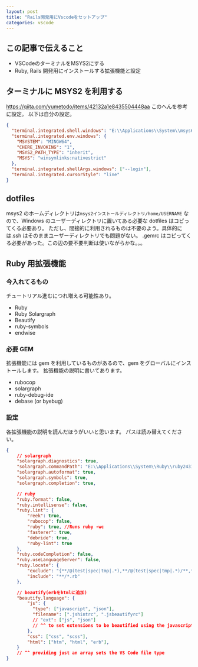 ```yaml
---
layout: post
title: "Rails開発用にVscodeをセットアップ"
categories: vscode
---
```


## この記事で伝えること

- VSCodeのターミナルをMSYS2にする
- Ruby, Rails 開発用にインストールする拡張機能と設定

## ターミナルに MSYS2 を利用する

<https://qiita.com/yumetodo/items/42132a1e8435504448aa> このへんを参考に設定。
以下は自分の設定。

```json:setting.json
{
  "terminal.integrated.shell.windows": "E:\\Applications\\System\\msys64\\usr\\bin\\bash.exe",
  "terminal.integrated.env.windows": {
    "MSYSTEM": "MINGW64",
    "CHERE_INVOKING": "1",
    "MSYS2_PATH_TYPE": "inherit",
    "MSYS": "winsymlinks:nativestrict"
  },
  "terminal.integrated.shellArgs.windows": ["--login"],
  "terminal.integrated.cursorStyle": "line"
}
```

## dotfiles

msys2 のホームディレクトリは`msys2インストールディレクトリ/home/USERNAME` なので、Windows のユーザーディレクトリに置いてある必要な dotfiles はコピってくる必要あり。
ただし、間接的に利用されるものは不要のよう。具体的には.ssh はそのままユーザーディレクトリでも問題がない。
.gemrc はコピってくる必要があった。この辺の要不要判断は使いながらかな。。。

## Ruby 用拡張機能

### 今入れてるもの

チュートリアル進むにつれ増える可能性あり。

- Ruby
- Ruby Solargraph
- Beautify
- ruby-symbols
- endwise

### 必要 GEM

拡張機能には gem を利用しているものがあるので、gem をグローバルにインストールします。
拡張機能の説明に書いてあります。

- rubocop
- solargraph
- ruby-debug-ide
- debase (or byebug)

### 設定

各拡張機能の説明を読んだほうがいいと思います。
パスは読み替えてください。

```json:setting.json
{
    // solargraph
    "solargraph.diagnostics": true,
    "solargraph.commandPath": "E:\\Applications\\System\\Ruby\\ruby2431\\bin\\solargraph.bat",
    "solargraph.autoformat": true,
    "solargraph.symbols": true,
    "solargraph.completion": true,

    // ruby
    "ruby.format": false,
    "ruby.intellisense": false,
    "ruby.lint": {
        "reek": true,
        "rubocop": false,
        "ruby": true, //Runs ruby -wc
        "fasterer": true,
        "debride": true,
        "ruby-lint": true
    },
    "ruby.codeCompletion": false,
    "ruby.useLanguageServer": false,
    "ruby.locate": {
        "exclude": "{**/@(test|spec|tmp|.*),**/@(test|spec|tmp|.*)/**,**/*_spec.rb}",
        "include": "**/*.rb"
    },

    // beautify(erbをhtmlに追加)
    "beautify.language": {
        "js": {
          "type": ["javascript", "json"],
          "filename": [".jshintrc", ".jsbeautifyrc"]
          // "ext": ["js", "json"]
          // ^^ to set extensions to be beautified using the javascript beautifier
        },
        "css": ["css", "scss"],
        "html": ["htm", "html", "erb"],
    }
    // ^^ providing just an array sets the VS Code file type
}
```
